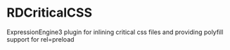 # RDCriticalCSS
ExpressionEngine3 plugin for inlining critical css files and providing polyfill support for rel=preload
